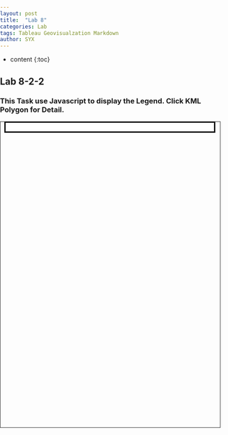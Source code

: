 ```yaml
---
layout: post
title:  "Lab 8"
categories: Lab
tags: Tableau Geovisualzation Markdown
author: SYX
---
```


* content
{:toc}

## Lab 8-2-2

### This Task use Javascript to display the Legend. Click KML Polygon for Detail.



<html>
  <head>
    <meta name="viewport" content="initial-scale=1.0, user-scalable=no">
    <meta charset="utf-8">
    <title>KML Click Capture Sample</title>
    <style>
      html, body {
        height: 370px;
        padding: 0;
        margin: 0;
        }
      #map {
       height: 700px;
       width: 100%;
       overflow: hidden;
       float: left;
       border: thin solid #333;
       }
      #legend {
        font-family: Arial, sans-serif;
        background: #fff;
        padding: 10px;
        margin: 10px;
        border: 3px solid #000;
      }
    </style>
  </head>

<body>
    <div id="map"></div>

<div id="legend"></div>
    <script>
      var map;
      var src = 'https://raw.githubusercontent.com/861/861.github.io/master/_posts/Lab8_Community_Area.kmz';
      function initMap() {
        map = new google.maps.Map(document.getElementById('map'), {
          center: new google.maps.LatLng(41.881832, -87.623177),
          zoom: 1,
          mapTypeId: 'terrain'
        });
        var kmlLayer = new google.maps.KmlLayer(src, {
          suppressInfoWindows: false,
          preserveViewport: false,
          map: map
        });
        var infowindow = new google.maps.InfoWindow({
            pixelOffset: new google.maps.Size(300, 0),
        });
        kmlLayer.addListener( "click", showInContentWindow);
        function showInContentWindow(kmlEvent) {
            var content = "<div>" + kmlEvent.featureData.description + "</div>";
            infowindow.setOptions({
                pixelOffset:kmlEvent.pixelOffset,
                content: content
            });
            infowindow.open(map);
        }    
        var iconBase = 'https://raw.githubusercontent.com/861/861.github.io/master/_posts/';
        var icons = {
          Legend9134: {
            name: '9-134',
            icon: iconBase + '9-134.png'
          },
          Legend135304: {
            name: '135-304',
            icon: iconBase + '135-304.png'
          },
          Legend305562: {
            name: '305-562',
            icon: iconBase + '305-562.png'
          },
          Legend5631119: {
            name: '563-1119',
            icon: iconBase + '563-1119.png'
          },
          Legend11201980: {
            name: '1120-1980',
            icon: iconBase + '1120-1980.png'
          }
        };
        var legend = document.getElementById('legend');
        for (var key in icons) {
          var type = icons[key];
          var name = type.name;
          var icon = type.icon;
          var div = document.createElement('div');
          div.innerHTML = '<img src="' + icon + '" width="40" height="20"> ' + name;
          legend.appendChild(div);
        }
        map.controls[google.maps.ControlPosition.RIGHT_BOTTOM].push(legend);
      }
</script>
<script async defer
    src="https://maps.googleapis.com/maps/api/js?key=AIzaSyAi-xKFQ-Ya60i9h1le0s3PLoI8deOg7TU&callback=initMap">
</script>
  </body>
</html>